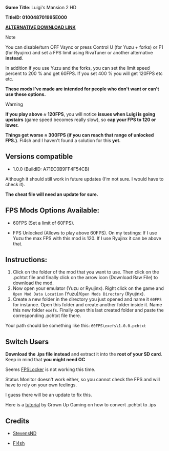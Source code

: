 **Game Title**: Luigi's Mansion 2 HD

**TitleID: 010048701995E000**

**[ALTERNATIVE DOWNLOAD LINK](https://gamebanana.com/mods/524180)**

> [!NOTE]
You can disable/turn OFF Vsync or press Control U (for Yuzu + forks) or F1 (for Ryujinx) and set a FPS limit using RivaTuner or another alternative **instead**.

In addition if you use Yuzu and the forks, you can set the limit speed percent to 200 % and get 60FPS. If you set 400 % you will get 120FPS etc etc.

**These mods I've made are intended for people who don't want or can't use these options.**

> [!WARNING]

**If you play above ≈ 120FPS**, you will notice **issues when Luigi is going upstairs** (game speed becomes really slow), so **cap your FPS to 120 or lower.** 

**Things get worse ≈ 300FPS (if you can reach that range of unlocked FPS.)**. Fl4sh and I haven't found a solution for this **yet.**

## Versions compatible 

- 1.0.0 (BuildID: A71EC0B9FF4F54CB)

Although it should still work in future updates (I'm not sure. I would have to check it). 

**The cheat file will need an update for sure.**

## FPS Mods Options Available:

- 60FPS (Set a limit of 60FPS).

- FPS Unlocked (Allows to play above 60FPS). On my testings: If I use Yuzu the max FPS with this mod is 120. If I use Ryujinx it can be above that.

## Instructions:

1. Click on the folder of the mod that you want to use. Then click on the .pchtxt file and finally click on the arrow icon (Download Raw File) to download the mod.
2. Now open your emulator (Yuzu or Ryujinx). Right click on the game and `Open Mod Data Location` (Yuzu)/`Open Mods Directory` (Ryujinx).
3. Create a new folder in the directory you just opened and name it `60FPS` for instance. Open this folder and create another folder inside it. Name this new folder `exefs`. Finally open this last created folder and paste the corresponding .pchtxt file there.

Your path should be something like this: `60FPS\exefs\1.0.0.pchtxt`

## Switch Users

**Download the .ips file instead** and extract it into the **root of your SD card**. Keep in mind that **you might need OC**

Seems [FPSLocker](https://github.com/masagrator/FPSLocker) is not working this time. 

Status Monitor doesn't work either, so you cannot check the FPS and will have to rely on your own feelings.

I guess there will be an update to fix this.

Here is a [tutorial](https://youtu.be/m-V6Rs2sm9w?si=-b10u6yv0dhih5Kk) by Grown Up Gaming on how to convert .pchtxt to .ips

## Credits 

- [StevensND](https://linktr.ee/stevensmods)

- [Fl4sh](https://github.com/Fl4sh9174)